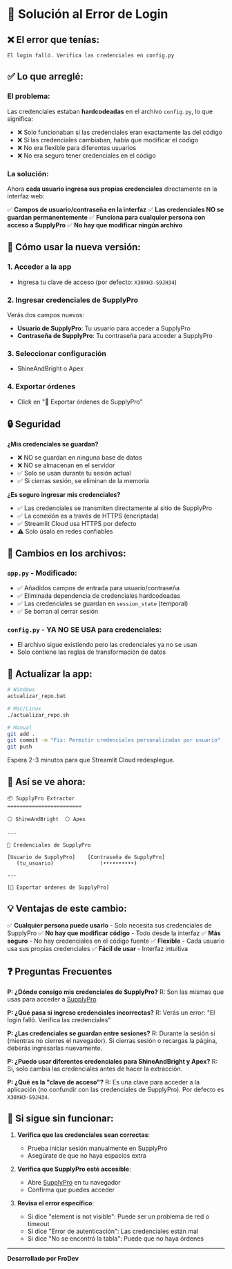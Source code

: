 # 🔐 Solución al Error de Login

## ❌ El error que tenías:

```
El login falló. Verifica las credenciales en config.py
```

## ✅ Lo que arreglé:

### El problema:
Las credenciales estaban **hardcodeadas** en el archivo `config.py`, lo que significa:
- ❌ Solo funcionaban si las credenciales eran exactamente las del código
- ❌ Si las credenciales cambiaban, había que modificar el código
- ❌ No era flexible para diferentes usuarios
- ❌ No era seguro tener credenciales en el código

### La solución:
Ahora **cada usuario ingresa sus propias credenciales** directamente en la interfaz web:

✅ **Campos de usuario/contraseña en la interfaz**
✅ **Las credenciales NO se guardan permanentemente**
✅ **Funciona para cualquier persona con acceso a SupplyPro**
✅ **No hay que modificar ningún archivo**

## 🎯 Cómo usar la nueva versión:

### 1. Acceder a la app
- Ingresa tu clave de acceso (por defecto: `X30XH3-S9JH34`)

### 2. Ingresar credenciales de SupplyPro
Verás dos campos nuevos:
- **Usuario de SupplyPro**: Tu usuario para acceder a SupplyPro
- **Contraseña de SupplyPro**: Tu contraseña para acceder a SupplyPro

### 3. Seleccionar configuración
- ShineAndBright o Apex

### 4. Exportar órdenes
- Click en "🚀 Exportar órdenes de SupplyPro"

## 🔒 Seguridad

**¿Mis credenciales se guardan?**
- ❌ NO se guardan en ninguna base de datos
- ❌ NO se almacenan en el servidor
- ✅ Solo se usan durante tu sesión actual
- ✅ Si cierras sesión, se eliminan de la memoria

**¿Es seguro ingresar mis credenciales?**
- ✅ Las credenciales se transmiten directamente al sitio de SupplyPro
- ✅ La conexión es a través de HTTPS (encriptada)
- ✅ Streamlit Cloud usa HTTPS por defecto
- ⚠️ Solo úsalo en redes confiables

## 📝 Cambios en los archivos:

### `app.py` - Modificado:
- ✅ Añadidos campos de entrada para usuario/contraseña
- ✅ Eliminada dependencia de credenciales hardcodeadas
- ✅ Las credenciales se guardan en `session_state` (temporal)
- ✅ Se borran al cerrar sesión

### `config.py` - YA NO SE USA para credenciales:
- El archivo sigue existiendo pero las credenciales ya no se usan
- Solo contiene las reglas de transformación de datos

## 🚀 Actualizar la app:

```bash
# Windows
actualizar_repo.bat

# Mac/Linux
./actualizar_repo.sh

# Manual
git add .
git commit -m "Fix: Permitir credenciales personalizadas por usuario"
git push
```

Espera 2-3 minutos para que Streamlit Cloud redesplegue.

## 🎨 Así se ve ahora:

```
📦 SupplyPro Extractor
========================

⚪ ShineAndBright  ⚪ Apex

---

🔑 Credenciales de SupplyPro

[Usuario de SupplyPro]    [Contraseña de SupplyPro]
   (tu_usuario)               (••••••••••)

---

[🚀 Exportar órdenes de SupplyPro]
```

## 💡 Ventajas de este cambio:

✅ **Cualquier persona puede usarlo** - Solo necesita sus credenciales de SupplyPro
✅ **No hay que modificar código** - Todo desde la interfaz
✅ **Más seguro** - No hay credenciales en el código fuente
✅ **Flexible** - Cada usuario usa sus propias credenciales
✅ **Fácil de usar** - Interfaz intuitiva

## ❓ Preguntas Frecuentes

**P: ¿Dónde consigo mis credenciales de SupplyPro?**
R: Son las mismas que usas para acceder a [SupplyPro](https://www.hyphensolutions.com/MH2Supply/Login.asp)

**P: ¿Qué pasa si ingreso credenciales incorrectas?**
R: Verás un error: "El login falló. Verifica las credenciales"

**P: ¿Las credenciales se guardan entre sesiones?**
R: Durante la sesión sí (mientras no cierres el navegador). Si cierras sesión o recargas la página, deberás ingresarlas nuevamente.

**P: ¿Puedo usar diferentes credenciales para ShineAndBright y Apex?**
R: Sí, solo cambia las credenciales antes de hacer la extracción.

**P: ¿Qué es la "clave de acceso"?**
R: Es una clave para acceder a la aplicación (no confundir con las credenciales de SupplyPro). Por defecto es `X30XH3-S9JH34`.

## 🐛 Si sigue sin funcionar:

1. **Verifica que las credenciales sean correctas**:
   - Prueba iniciar sesión manualmente en SupplyPro
   - Asegúrate de que no haya espacios extra

2. **Verifica que SupplyPro esté accesible**:
   - Abre [SupplyPro](https://www.hyphensolutions.com/MH2Supply/Login.asp) en tu navegador
   - Confirma que puedes acceder

3. **Revisa el error específico**:
   - Si dice "element is not visible": Puede ser un problema de red o timeout
   - Si dice "Error de autenticación": Las credenciales están mal
   - Si dice "No se encontró la tabla": Puede que no haya órdenes

---

**Desarrollado por FroDev**
